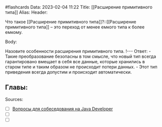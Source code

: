 #flashcards
Data: 2023-02-04 11:22
Title: [[Расширение примитивного типа]]
Alias:
Header:

Что такое [[Расширение примитивного типа]]?::[[Расширение примитивного типа]] – это переход от менее емкого типа к более емкому.



Body:


Назовите особенности расширения примитивного типа.
!---
Ответ:
	- Такие преобразование безопасны в том смысле, что новый тип всегда гарантировано вмещает в себя все данные, которые хранились в старом типе и таким образом не происходит потери данных.
	- Этот тип приведения всегда допустим и происходит автоматически.



Главы:
-


Sources:
- [ ] [Вопросы для собеседования на Java Developer](https://github.com/enhorse/java-interview/blob/master/README.md#%D0%9E%D0%9E%D0%9F)
- [ ] []()
- [ ] []()

